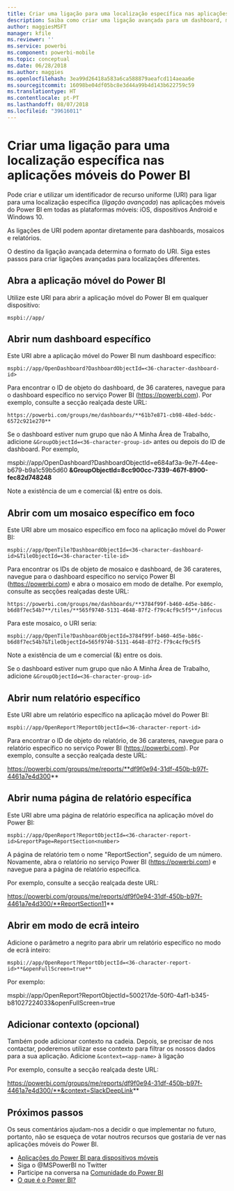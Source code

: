 ```yaml
---
title: Criar uma ligação para uma localização específica nas aplicações móveis do Power BI
description: Saiba como criar uma ligação avançada para um dashboard, mosaico ou relatório específico na aplicação móvel do Power BI com um identificador de recurso uniforme (URI).
author: maggiesMSFT
manager: kfile
ms.reviewer: ''
ms.service: powerbi
ms.component: powerbi-mobile
ms.topic: conceptual
ms.date: 06/28/2018
ms.author: maggies
ms.openlocfilehash: 3ea99d26418a583a6ca588879aeafcd114aeaa6e
ms.sourcegitcommit: 16098be04df05bc8e3d44a99b4d143b622759c59
ms.translationtype: HT
ms.contentlocale: pt-PT
ms.lasthandoff: 08/07/2018
ms.locfileid: "39616011"
---
```

# <a name="create-a-link-to-a-specific-location-in-the-power-bi-mobile-apps"></a>Criar uma ligação para uma localização específica nas aplicações móveis do Power BI
Pode criar e utilizar um identificador de recurso uniforme (URI) para ligar para uma localização específica (*ligação avançada*) nas aplicações móveis do Power BI em todas as plataformas móveis: iOS, dispositivos Android e Windows 10.

As ligações de URI podem apontar diretamente para dashboards, mosaicos e relatórios.

O destino da ligação avançada determina o formato do URI. Siga estes passos para criar ligações avançadas para localizações diferentes. 

## <a name="open-the-power-bi-mobile-app"></a>Abra a aplicação móvel do Power BI
Utilize este URI para abrir a aplicação móvel do Power BI em qualquer dispositivo:

    mspbi://app/


## <a name="open-to-a-specific-dashboard"></a>Abrir num dashboard específico
Este URI abre a aplicação móvel do Power BI num dashboard específico:

    mspbi://app/OpenDashboard?DashboardObjectId=<36-character-dashboard-id>

Para encontrar o ID de objeto do dashboard, de 36 carateres, navegue para o dashboard específico no serviço Power BI (https://powerbi.com). Por exemplo, consulte a secção realçada deste URL:

`https://powerbi.com/groups/me/dashboards/**61b7e871-cb98-48ed-bddc-6572c921e270**`

Se o dashboard estiver num grupo que não A Minha Área de Trabalho, adicione `&GroupObjectId=<36-character-group-id>` antes ou depois do ID de dashboard. Por exemplo, 

mspbi://app/OpenDashboard?DashboardObjectId=e684af3a-9e7f-44ee-b679-b9a1c59b5d60 **&GroupObjectId=8cc900cc-7339-467f-8900-fec82d748248**

Note a existência de um e comercial (&) entre os dois.

## <a name="open-to-a-specific-tile-in-focus"></a>Abrir com um mosaico específico em foco
Este URI abre um mosaico específico em foco na aplicação móvel do Power BI:

    mspbi://app/OpenTile?DashboardObjectId=<36-character-dashboard-id>&TileObjectId=<36-character-tile-id>

Para encontrar os IDs de objeto de mosaico e dashboard, de 36 carateres, navegue para o dashboard específico no serviço Power BI (https://powerbi.com) e abra o mosaico em modo de detalhe. Por exemplo, consulte as secções realçadas deste URL:

`https://powerbi.com/groups/me/dashboards/**3784f99f-b460-4d5e-b86c-b6d8f7ec54b7**/tiles/**565f9740-5131-4648-87f2-f79c4cf9c5f5**/infocus`

Para este mosaico, o URI seria:

    mspbi://app/OpenTile?DashboardObjectId=3784f99f-b460-4d5e-b86c-b6d8f7ec54b7&TileObjectId=565f9740-5131-4648-87f2-f79c4cf9c5f5

Note a existência de um e comercial (&) entre os dois.

Se o dashboard estiver num grupo que não A Minha Área de Trabalho, adicione `&GroupObjectId=<36-character-group-id>`

## <a name="open-to-a-specific-report"></a>Abrir num relatório específico
Este URI abre um relatório específico na aplicação móvel do Power BI:

    mspbi://app/OpenReport?ReportObjectId=<36-character-report-id>

Para encontrar o ID de objeto do relatório, de 36 carateres, navegue para o relatório específico no serviço Power BI (https://powerbi.com). Por exemplo, consulte a secção realçada deste URL:

https://powerbi.com/groups/me/reports/**df9f0e94-31df-450b-b97f-4461a7e4d300**

## <a name="open-to-a-specific-report-page"></a>Abrir numa página de relatório específica
Este URI abre uma página de relatório específica na aplicação móvel do Power BI:

    mspbi://app/OpenReport?ReportObjectId=<36-character-report-id>&reportPage=ReportSection<number>

A página de relatório tem o nome "ReportSection", seguido de um número. Novamente, abra o relatório no serviço Power BI (https://powerbi.com) e navegue para a página de relatório específica. 

Por exemplo, consulte a secção realçada deste URL:

https://powerbi.com/groups/me/reports/df9f0e94-31df-450b-b97f-4461a7e4d300/**ReportSection11**

## <a name="open-in-full-screen-mode"></a>Abrir em modo de ecrã inteiro
Adicione o parâmetro a negrito para abrir um relatório específico no modo de ecrã inteiro:

    mspbi://app/OpenReport?ReportObjectId=<36-character-report-id>**&openFullScreen=true**

Por exemplo: 

mspbi://app/OpenReport?ReportObjectId=500217de-50f0-4af1-b345-b81027224033&openFullScreen=true

## <a name="add-context-optional"></a>Adicionar contexto (opcional)
Também pode adicionar contexto na cadeia. Depois, se precisar de nos contactar, poderemos utilizar esse contexto para filtrar os nossos dados para a sua aplicação. Adicione `&context=<app-name>` à ligação

Por exemplo, consulte a secção realçada deste URL: 

https://powerbi.com/groups/me/reports/df9f0e94-31df-450b-b97f-4461a7e4d300/**&context=SlackDeepLink**

## <a name="next-steps"></a>Próximos passos
Os seus comentários ajudam-nos a decidir o que implementar no futuro, portanto, não se esqueça de votar noutros recursos que gostaria de ver nas aplicações móveis do Power BI. 

* [Aplicações do Power BI para dispositivos móveis](mobile-apps-for-mobile-devices.md)
* Siga o @MSPowerBI no Twitter
* Participe na conversa na [Comunidade do Power BI](http://community.powerbi.com/)
* [O que é o Power BI?](power-bi-overview.md)

